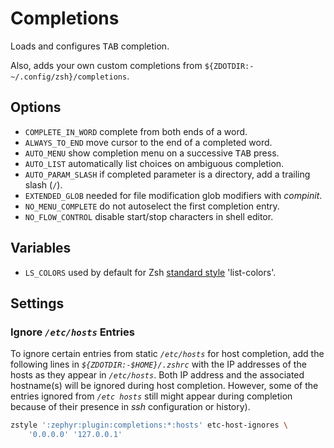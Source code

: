 # Completions

Loads and configures <kbd>TAB</kbd> completion.

Also, adds your own custom completions from `${ZDOTDIR:-~/.config/zsh}/completions`.

## Options

- `COMPLETE_IN_WORD` complete from both ends of a word.
- `ALWAYS_TO_END` move cursor to the end of a completed word.
- `AUTO_MENU` show completion menu on a successive <kbd>TAB</kbd> press.
- `AUTO_LIST` automatically list choices on ambiguous completion.
- `AUTO_PARAM_SLASH` if completed parameter is a directory, add a trailing
  slash (`/`).
- `EXTENDED_GLOB` needed for file modification glob modifiers with _compinit_.
- `NO_MENU_COMPLETE` do not autoselect the first completion entry.
- `NO_FLOW_CONTROL` disable start/stop characters in shell editor.

## Variables

- `LS_COLORS` used by default for Zsh [standard style][1] 'list-colors'.

## Settings

### Ignore _`/etc/hosts`_ Entries

To ignore certain entries from static _`/etc/hosts`_ for host completion, add the following lines in _`${ZDOTDIR:-$HOME}/.zshrc`_ with the IP addresses of the hosts as they appear in _`/etc/hosts`_. Both IP address and the associated hostname(s) will be ignored during host completion. However, some of the entries ignored from _`/etc hosts`_ still might appear during completion because of their presence in _ssh_ configuration or history).

```sh
zstyle ':zephyr:plugin:completions:*:hosts' etc-host-ignores \
    '0.0.0.0' '127.0.0.1'
```

[1]: https://zsh.sourceforge.net/Doc/Release/Completion-System.html#Standard-Styles
